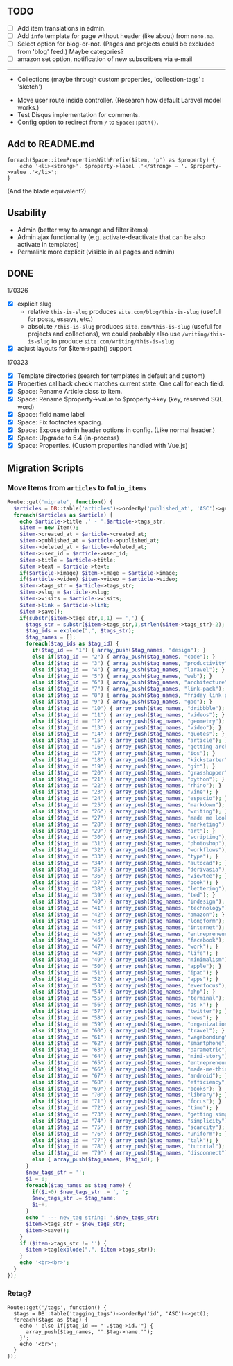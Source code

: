 
## TODO

- [ ] Add item translations in admin.
- [ ] Add `info` template for page without header (like about) from `nono.ma`.
- [ ] Select option for blog-or-not. (Pages and projects could be excluded from 'blog' feed.) Maybe categories?
- [ ] amazon set option, notification of new subscribers via e-mail

---

- Collections (maybe through custom properties, 'collection-tags' : 'sketch')
* Move user route inside controller. (Research how default Laravel model works.)
* Test Disqus implementation for comments.
* Config option to redirect from `/` to `Space::path()`.

## Add to README.md

```
foreach(Space::itemPropertiesWithPrefix($item, 'p') as $property) {
    echo '<li><strong>'. $property->label .'</strong> — '. $property->value .'</li>';
}
```

(And the blade equivalent?)

## Usability

- Admin (better way to arrange and filter items)
- Admin ajax functionality (e.g. activate-deactivate that can be also activate in templates)
- Permalink more explicit (visible in all pages and admin)

## DONE

170326
- [X] explicit slug
  - relative `this-is-slug` produces `site.com/blog/this-is-slug` (useful for posts, essays, etc.)
  - absolute `/this-is-slug` produces `site.com/this-is-slug` (useful for projects and collections), we could probably also use `/writing/this-is-slug` to produce `site.com/writing/this-is-slug`
- [x] adjust layouts for $item->path() support

170323
- [x] Template directories (search for templates in default and custom)
- [x] Properties callback check matches current state. One call for each field.
- [x] Space: Rename Article class to Item.
- [x] Space: Rename $property→value to $property→key (key, reserved SQL word)
- [x] Space: field name label
- [x] Space: Fix footnotes spacing.
- [x] Space: Expose admin header options in config. (Like normal header.)
- [x] Space: Upgrade to 5.4 (in-process)
- [x] Space: Properties. (Custom properties handled with Vue.js)

## Migration Scripts

### Move Items from `articles` to `folio_items`

```php
Route::get('migrate', function() {
  $articles = DB::table('articles')->orderBy('published_at', 'ASC')->get();
  foreach($articles as $article) {
    echo $article->title .' - '.$article->tags_str;
    $item = new Item();
    $item->created_at = $article->created_at;
    $item->published_at = $article->published_at;
    $item->deleted_at = $article->deleted_at;
    $item->user_id = $article->user_id;
    $item->title = $article->title;
    $item->text = $article->text;
    if($article->image) $item->image = $article->image;
    if($article->video) $item->video = $article->video;
    $item->tags_str = $article->tags_str;
    $item->slug = $article->slug;
    $item->visits = $article->visits;
    $item->link = $article->link;
    $item->save();
    if(substr($item->tags_str,0,1) == ',') {
      $tags_str = substr($item->tags_str,1,strlen($item->tags_str)-2);
      $tag_ids = explode(",", $tags_str);
      $tag_names = [];
      foreach($tag_ids as $tag_id) {
        if($tag_id == "1") { array_push($tag_names, "design"); }
        else if($tag_id == "2") { array_push($tag_names, "code"); }
        else if($tag_id == "3") { array_push($tag_names, "productivity"); }
        else if($tag_id == "4") { array_push($tag_names, "laravel"); }
        else if($tag_id == "5") { array_push($tag_names, "web"); }
        else if($tag_id == "6") { array_push($tag_names, "architecture"); }
        else if($tag_id == "7") { array_push($tag_names, "link-pack"); }
        else if($tag_id == "8") { array_push($tag_names, "friday link pack"); }
        else if($tag_id == "9") { array_push($tag_names, "gad"); }
        else if($tag_id == "10") { array_push($tag_names, "dribbble"); }
        else if($tag_id == "11") { array_push($tag_names, "videos"); }
        else if($tag_id == "12") { array_push($tag_names, "geometry"); }
        else if($tag_id == "13") { array_push($tag_names, "video"); }
        else if($tag_id == "14") { array_push($tag_names, "quotes"); }
        else if($tag_id == "15") { array_push($tag_names, "article"); }
        else if($tag_id == "16") { array_push($tag_names, "getting architecture done"); }
        else if($tag_id == "17") { array_push($tag_names, "ios"); }
        else if($tag_id == "18") { array_push($tag_names, "kickstarter"); }
        else if($tag_id == "19") { array_push($tag_names, "git"); }
        else if($tag_id == "20") { array_push($tag_names, "grasshopper"); }
        else if($tag_id == "21") { array_push($tag_names, "python"); }
        else if($tag_id == "22") { array_push($tag_names, "rhino"); }
        else if($tag_id == "23") { array_push($tag_names, "vine"); }
        else if($tag_id == "24") { array_push($tag_names, "espacio"); }
        else if($tag_id == "25") { array_push($tag_names, "markdown"); }
        else if($tag_id == "26") { array_push($tag_names, "writing"); }
        else if($tag_id == "27") { array_push($tag_names, "made me look"); }
        else if($tag_id == "28") { array_push($tag_names, "marketing"); }
        else if($tag_id == "29") { array_push($tag_names, "art"); }
        else if($tag_id == "30") { array_push($tag_names, "scripting"); }
        else if($tag_id == "31") { array_push($tag_names, "photoshop"); }
        else if($tag_id == "32") { array_push($tag_names, "workflows"); }
        else if($tag_id == "33") { array_push($tag_names, "type"); }
        else if($tag_id == "34") { array_push($tag_names, "autocad"); }
        else if($tag_id == "35") { array_push($tag_names, "derivasia"); }
        else if($tag_id == "36") { array_push($tag_names, "viewtee"); }
        else if($tag_id == "37") { array_push($tag_names, "book"); }
        else if($tag_id == "38") { array_push($tag_names, "lettering"); }
        else if($tag_id == "39") { array_push($tag_names, "ted"); }
        else if($tag_id == "40") { array_push($tag_names, "indesign"); }
        else if($tag_id == "41") { array_push($tag_names, "technology"); }
        else if($tag_id == "42") { array_push($tag_names, "amazon"); }
        else if($tag_id == "43") { array_push($tag_names, "longform"); }
        else if($tag_id == "44") { array_push($tag_names, "internet"); }
        else if($tag_id == "45") { array_push($tag_names, "entrepreneur"); }
        else if($tag_id == "46") { array_push($tag_names, "facebook"); }
        else if($tag_id == "47") { array_push($tag_names, "work"); }
        else if($tag_id == "48") { array_push($tag_names, "life"); }
        else if($tag_id == "49") { array_push($tag_names, "minimalism"); }
        else if($tag_id == "50") { array_push($tag_names, "apple"); }
        else if($tag_id == "51") { array_push($tag_names, "ipad"); }
        else if($tag_id == "52") { array_push($tag_names, "apps"); }
        else if($tag_id == "53") { array_push($tag_names, "everfocus"); }
        else if($tag_id == "54") { array_push($tag_names, "php"); }
        else if($tag_id == "55") { array_push($tag_names, "terminal"); }
        else if($tag_id == "56") { array_push($tag_names, "os x"); }
        else if($tag_id == "57") { array_push($tag_names, "twitter"); }
        else if($tag_id == "58") { array_push($tag_names, "news"); }
        else if($tag_id == "59") { array_push($tag_names, "organization"); }
        else if($tag_id == "60") { array_push($tag_names, "travel"); }
        else if($tag_id == "61") { array_push($tag_names, "vagabonding"); }
        else if($tag_id == "62") { array_push($tag_names, "smartphone"); }
        else if($tag_id == "63") { array_push($tag_names, "parametric"); }
        else if($tag_id == "64") { array_push($tag_names, "mini-story"); }
        else if($tag_id == "65") { array_push($tag_names, "entrepreneurship"); }
        else if($tag_id == "66") { array_push($tag_names, "made-me-think"); }
        else if($tag_id == "67") { array_push($tag_names, "android"); }
        else if($tag_id == "68") { array_push($tag_names, "efficiency"); }
        else if($tag_id == "69") { array_push($tag_names, "books"); }
        else if($tag_id == "70") { array_push($tag_names, "library"); }
        else if($tag_id == "71") { array_push($tag_names, "focus"); }
        else if($tag_id == "72") { array_push($tag_names, "time"); }
        else if($tag_id == "73") { array_push($tag_names, "getting simple"); }
        else if($tag_id == "74") { array_push($tag_names, "simplicity"); }
        else if($tag_id == "75") { array_push($tag_names, "scarcity"); }
        else if($tag_id == "76") { array_push($tag_names, "uniform"); }
        else if($tag_id == "77") { array_push($tag_names, "talk"); }
        else if($tag_id == "78") { array_push($tag_names, "tutorial"); }
        else if($tag_id == "79") { array_push($tag_names, "disconnect"); }
        else { array_push($tag_names, $tag_id); }
      }
      $new_tags_str = '';
      $i = 0;
      foreach($tag_names as $tag_name) {
        if($i>0) $new_tags_str .= ', ';
        $new_tags_str .= $tag_name;
        $i++;
      }
      echo ' --- new_tag string: '.$new_tags_str;
      $item->tags_str = $new_tags_str;
      $item->save();
    }
    if ($item->tags_str != '') {
      $item->tag(explode(",", $item->tags_str));
    }
    echo '<br><br>';
  }
});
```

### Retag?

```
Route::get('/tags', function() {
  $tags = DB::table('tagging_tags')->orderBy('id', 'ASC')->get();
  foreach($tags as $tag) {
    echo ' else if($tag_id == "'.$tag->id.'") {
      array_push($tag_names, "'.$tag->name.'");
    }';
    echo '<br>';
  }
});
```